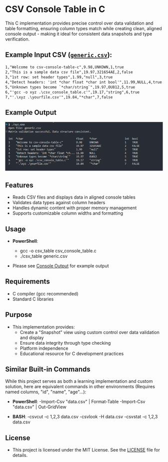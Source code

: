 # CSV Console Table in C

This C implementation provides precise control over data validation and table formatting, ensuring column types match while creating clean, aligned console output - making it ideal for consistent data snapshots and type verification.

## Example Input CSV ([`generic.csv`](data/generic.csv)):

```csv
1,"Welcome to csv-console-table-c",9.98,UNKOWN,1,true
2,"This is a sample data csv file",19.97,321654AE,2,false
3,"1st row: set header types",1.99,"null",3,true
4,"Detect headers: 'int *char float *char int bool'",11.99,NULL,4,true
5,"Unknown types become `*char/string`",19.97,OU812,5,true
6,"'gcc -o xyz .\csv_console_table.c'",19.17,"string",6,true
7,"'.\xyz .\yourfile.csv'",19.84,"*char",7,false
```

## Example Output 

![Console Output](screenshots/csv_console_example.png)

## Features

- Reads CSV files and displays data in aligned console tables
- Validates data types against column headers
- Handles dynamic content with proper memory management
- Supports customizable column widths and formatting

## Usage

- **PowerShell**:
   - gcc -o csv_table csv_console_table.c
   - ./csv_table generic.csv

- Please see [Console Output](screenshots/csv_console_example.txt) for example output

## Requirements
 
 - C compiler (gcc recommended)
 - Standard C libraries

## Purpose

- This implementation provides:
   - Create a "Snapshot" view using custom control over data validation and display
   - Ensure data integrity through type checking
   - Platform independence
   - Educational resource for C development practices

## Similar Built-in Commands

While this project serves as both a learning implementation and custom solution, here are equivalent commands in other environments (Requires named columns, "id", "name", "age"...):

- **PowerShell**:
   -Import-Csv "data.csv" | Format-Table
   -Import-Csv "data.csv" | Out-GridView

- **BASH**:
   -csvcut -c 1,2,3 data.csv
   -csvlook -H data.csv
   -csvstat -c 1,2,3 data.csv


## License
 
 - This project is licensed under the MIT License. See the [LICENSE](LICENSE) file for details.
